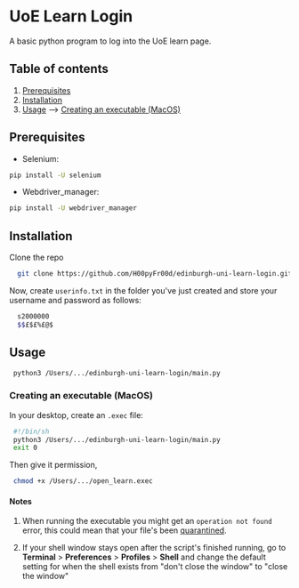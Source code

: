 # UoE Learn Login
A basic python program to log into the UoE learn page.


## Table of contents
1. [Prerequisites](#prerequisites)
2. [Installation](#installation)
3. [Usage](#usage)
--> [Creating an executable (MacOS)](#execMacOS)

<a name="prerequisites"/></a>
## Prerequisites
* Selenium: 
```bash 
pip install -U selenium
```
* Webdriver_manager: 
```bash 
pip install -U webdriver_manager
```

<a name="installation"/></a>
## Installation

Clone the repo

```bash
  git clone https://github.com/H00pyFr00d/edinburgh-uni-learn-login.git
```

Now, create `userinfo.txt` in the folder you've just created and store your username and password as follows:

```bash
  s2000000
  $$£$£%£@$
```

<a name="usage"/></a>
## Usage

```bash
 python3 /Users/.../edinburgh-uni-learn-login/main.py
```

<a name="execMacOS"/></a>
### Creating an executable (MacOS)
In your desktop, create an `.exec` file:

```bash
 #!/bin/sh
 python3 /Users/.../edinburgh-uni-learn-login/main.py
 exit 0
```

Then give it permission,

```bash
 chmod +x /Users/.../open_learn.exec
```

#### Notes
1. When running the executable you might get an `operation not found` error, this could mean that your file's been [quarantined](https://www.alansiu.net/2021/08/19/troubleshooting-zsh-operation-not-permitted/).

2. If your shell window stays open after the script's finished running, go to **Terminal** > **Preferences** > **Profiles** > **Shell** and change the default setting for when the shell exists from "don't close the window" to "close the window"
